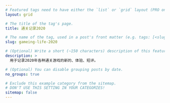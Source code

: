 ```yaml
---
# Featured tags need to have either the `list` or `grid` layout (PRO only).
layout: grid

# The title of the tag's page.
title: 通关记录2020

# The name of the tag, used in a post's front matter (e.g. tags: [<slug>]).
slug: gameing-life-2020

# (Optional) Write a short (~150 characters) description of this featured tag.
description: >
  用于记录2020年各种通关游戏的新的、体验、短评。

# (Optional) You can disable grouping posts by date.
no_groups: true

# Exclude this example category from the sitemap.
# DON'T USE THIS SETTING IN YOUR CATEGORIES!
sitemap: false
---
```

